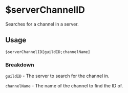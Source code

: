 # $serverChannelID
Searches for a channel in a server.

## Usage
```
$serverChannelID[guildID;channelName]
```

### Breakdown
`guildID` - The server to search for the channel in.

`channelName` - The name of the channel to find the ID of.
